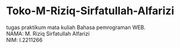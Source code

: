 # Toko-M-Riziq-Sirfatullah-Alfarizi
tugas praktikum mata kuliah Bahasa pemrograman WEB.  <br>
NAMA: M. Riziq Sirfatullah Alfarizi <br>
NIM: I.2211266
